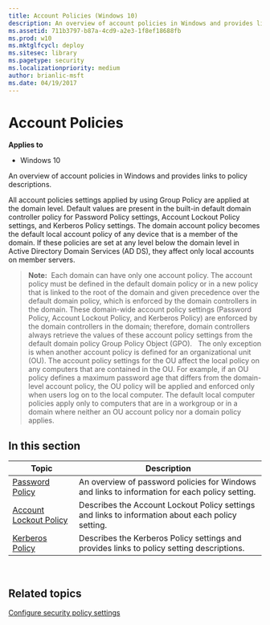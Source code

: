 ```yaml
---
title: Account Policies (Windows 10)
description: An overview of account policies in Windows and provides links to policy descriptions.
ms.assetid: 711b3797-b87a-4cd9-a2e3-1f8ef18688fb
ms.prod: w10
ms.mktglfcycl: deploy
ms.sitesec: library
ms.pagetype: security
ms.localizationpriority: medium
author: brianlic-msft
ms.date: 04/19/2017
---
```


# Account Policies

**Applies to**
-   Windows 10

An overview of account policies in Windows and provides links to policy descriptions.

All account policies settings applied by using Group Policy are applied at the domain level. Default values are present in the built-in default domain controller policy for Password Policy settings, Account Lockout Policy settings, and Kerberos Policy settings. The domain account policy becomes the default local account policy of any device that is a member of the domain. If these policies are set at any level below the domain level in Active Directory Domain Services (AD DS), they affect only local accounts on member servers.
> **Note:**  Each domain can have only one account policy. The account policy must be defined in the default domain policy or in a new policy that is linked to the root of the domain and given precedence over the default domain policy, which is enforced by the domain controllers in the domain. These domain-wide account policy settings (Password Policy, Account Lockout Policy, and Kerberos Policy) are enforced by the domain controllers in the domain; therefore, domain controllers always retrieve the values of these account policy settings from the default domain policy Group Policy Object (GPO).
 
The only exception is when another account policy is defined for an organizational unit (OU). The account policy settings for the OU affect the local policy on any computers that are contained in the OU. For example, if an OU policy defines a maximum password age that differs from the domain-level account policy, the OU policy will be applied and enforced only when users log on to the local computer. The default local computer policies apply only to computers that are in a workgroup or in a domain where neither an OU account policy nor a domain policy applies.

## In this section

| Topic | Description |
| - | - |
| [Password Policy](password-policy.md) | An overview of password policies for Windows and links to information for each policy setting. |
| [Account Lockout Policy](account-lockout-policy.md) | Describes the Account Lockout Policy settings and links to information about each policy setting. |
| [Kerberos Policy](kerberos-policy.md) | Describes the Kerberos Policy settings and provides links to policy setting descriptions. |
 
## Related topics

[Configure security policy settings](how-to-configure-security-policy-settings.md)
